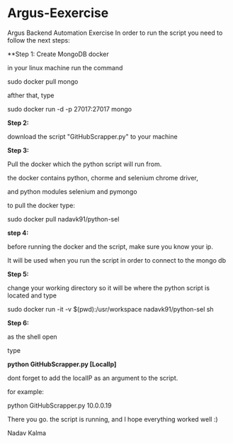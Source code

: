 # Argus-Eexercise
Argus Backend Automation Exercise
In order to run the script you need to follow the next steps:

**Step 1: Create MongoDB docker

in your linux machine run the command

sudo docker pull mongo

afther that, type

sudo docker run -d -p 27017:27017 mongo

**Step 2:**

download the script "GitHubScrapper.py" to your machine

**Step 3:**

Pull the docker which the python script will run from.

the docker contains python, chorme and selenium chrome driver,

and python modules selenium and pymongo

to pull the docker type:

sudo docker pull nadavk91/python-sel

**step 4:**

before running the docker and the script, make sure you know your ip.

It will be used when you run the script in order to connect to the mongo db

**Step 5:**

change your working directory so it will be where the python script is located and type

sudo docker run -it -v $(pwd):/usr/workspace nadavk91/python-sel sh

**Step 6:**

as the shell open

type

**python GitHubScrapper.py [LocalIp]**

dont forget to add the localIP as an argument to the script.

for example:

python GitHubScrapper.py 10.0.0.19

There you go. the script is running, and I hope everything worked well :)

Nadav Kalma
